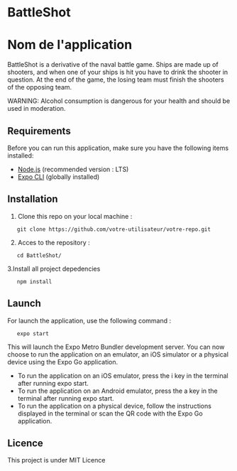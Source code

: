 # BattleShot

# Nom de l'application

BattleShot is a derivative of the naval battle game. Ships are made up of shooters, and when one of your ships is hit you have to drink the shooter in question.
At the end of the game, the losing team must finish the shooters of the opposing team.

WARNING: Alcohol consumption is dangerous for your health and should be used in moderation.

## Requirements

Before you can run this application, make sure you have the following items installed:

- [Node.js](https://nodejs.org) (recommended version : LTS)
- [Expo CLI](https://docs.expo.io/get-started/installation/) (globally installed)

## Installation

1. Clone this repo on your local machine :

```shell
   git clone https://github.com/votre-utilisateur/votre-repo.git
```

2. Acces to the repository :

```shell
   cd BattleShot/
```

3.Install all project depedencies

```shell
   npm install
```

## Launch

For launch the application, use the following command :

```shell
   expo start
```

This will launch the Expo Metro Bundler development server. You can now choose to run the application on an emulator, an iOS simulator or a physical device using the Expo Go application.

- To run the application on an iOS emulator, press the i key in the terminal after running expo start.
- To run the application on an Android emulator, press the a key in the terminal after running expo start.
- To run the application on a physical device, follow the instructions displayed in the terminal or scan the QR code with the Expo Go application.

## Licence

This project is under MIT Licence
